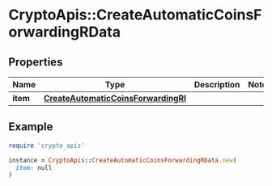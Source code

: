 # CryptoApis::CreateAutomaticCoinsForwardingRData

## Properties

| Name | Type | Description | Notes |
| ---- | ---- | ----------- | ----- |
| **item** | [**CreateAutomaticCoinsForwardingRI**](CreateAutomaticCoinsForwardingRI.md) |  |  |

## Example

```ruby
require 'crypto_apis'

instance = CryptoApis::CreateAutomaticCoinsForwardingRData.new(
  item: null
)
```

